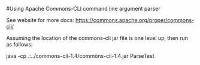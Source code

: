 
#Using Apache Commons-CLI command line argument parser

See website for more docs: https://commons.apache.org/proper/commons-cli/

Assuming the location of the commons-cli jar file is one level up, then run as follows:

java -cp .:../commons-cli-1.4/commons-cli-1.4.jar ParseTest
